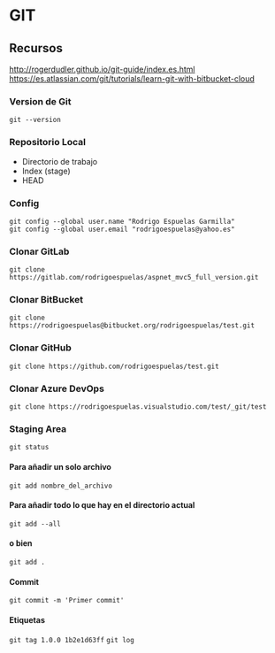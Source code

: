 # GIT

## Recursos

http://rogerdudler.github.io/git-guide/index.es.html   
https://es.atlassian.com/git/tutorials/learn-git-with-bitbucket-cloud 

### Version de Git
`git --version`

### Repositorio Local  
* Directorio de trabajo  
* Index (stage)  
* HEAD  

### Config
`git config --global user.name "Rodrigo Espuelas Garmilla"`  
`git config --global user.email "rodrigoespuelas@yahoo.es"`  

### Clonar GitLab
`git clone https://gitlab.com/rodrigoespuelas/aspnet_mvc5_full_version.git`

### Clonar BitBucket
`git clone https://rodrigoespuelas@bitbucket.org/rodrigoespuelas/test.git`

### Clonar GitHub
`git clone https://github.com/rodrigoespuelas/test.git` 

### Clonar Azure DevOps
`git clone https://rodrigoespuelas.visualstudio.com/test/_git/test` 

### Staging Area
`git status` 

#### Para añadir un solo archivo
`git add nombre_del_archivo` 
 
#### Para añadir todo lo que hay en el directorio actual
`git add --all` 

#### o bien
`git add .` 

#### Commit
`git commit -m 'Primer commit'` 

#### Etiquetas
`git tag 1.0.0 1b2e1d63ff` 
`git log` 







